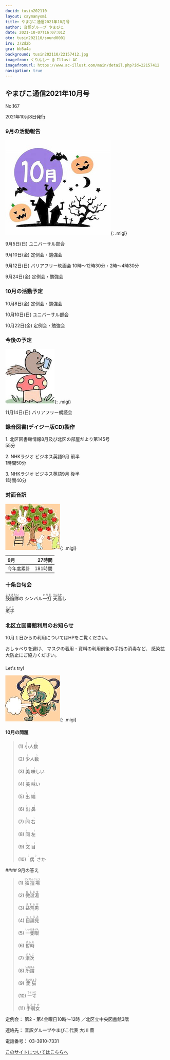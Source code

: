 ```yaml
---
docid: tusin202110
layout: caymanyomi
title: やまびこ通信2021年10月号
author: 音訳グループ やまびこ
date: 2021-10-07T16:07:01Z
oto: tusin202110/sound0001
iro: 372d2b
gra: bb5a4a
background: tusin202110/22157412.jpg
imagefrom: くりんしー @ Illust AC
imagefromurl: https://www.ac-illust.com/main/detail.php?id=22157412
navigation: true
---
```



## <span data-dur="4.21" data-begin="2.750" id="xmri_0001" markdown="1">やまびこ通信2021年10月号</span>

<span data-dur="2.551" data-begin="6.960" id="xmri_0002" markdown="1">No.167</span>

<span data-dur="5.578" data-begin="9.511" id="xmri_0003" markdown="1">2021年10月8日発行</span>


### <span data-dur="3.245" data-begin="20.114" id="xmri_0006" markdown="1">9月の活動報告</span>

![cut1](media/tusin202110/cut1.jpg){: .migi}

<span data-dur="1.894" data-begin="25.209" id="xmri_0008" markdown="1">9月5日(日)</span>
<span data-dur="2.504" data-begin="27.103" id="xmri_0009" markdown="1">ユニバーサル部会</span>

<span data-dur="1.887" data-begin="29.607" id="xmri_000A" markdown="1">9月10日(金)</span>
<span data-dur="2.986" data-begin="31.494" id="xmri_000B" markdown="1">定例会・勉強会</span>

<span data-dur="2.173" data-begin="34.480" id="xmri_000C" markdown="1">9月12日(日)</span>
<span data-dur="6.292" data-begin="36.653" id="xmri_000D" markdown="1">バリアフリー映画会 10時～12時30分・2時～4時30分</span>

<span data-dur="2.236" data-begin="42.945" id="xmri_000E" markdown="1">9月24日(金)</span>
<span data-dur="4.386" data-begin="45.181" id="xmri_000F" markdown="1">定例会・勉強会</span>


### <span data-dur="3.251" data-begin="49.567" id="xmri_0010" markdown="1">10月の活動予定</span>

<span data-dur="2.024" data-begin="52.818" id="xmri_0011" markdown="1">10月8日(金)</span>
<span data-dur="2.986" data-begin="54.842" id="xmri_0012" markdown="1">定例会・勉強会</span>

<span data-dur="2.054" data-begin="57.828" id="xmri_0013" markdown="1">10月10日(日)</span>
<span data-dur="2.504" data-begin="59.882" id="xmri_0014" markdown="1">ユニバーサル部会</span>

<span data-dur="2.391" data-begin="62.386" id="xmri_0015" markdown="1">10月22日(金)</span>
<span data-dur="4.386" data-begin="64.777" id="xmri_0016" markdown="1">定例会・勉強会</span>


### <span data-dur="2.63" data-begin="69.163" id="xmri_0017" markdown="1">今後の予定</span>

![cut2](media/tusin202110/cut2.jpg){: .migi}

<span data-dur="2.516" data-begin="73.643" id="xmri_0019" markdown="1">11月14日(日)</span>
<span data-dur="4.183" data-begin="76.159" id="xmri_001A" markdown="1">バリアフリー朗読会</span>


### <span data-dur="4.728" data-begin="80.342" id="xmri_001B" markdown="1">録音図書(デイジー版CD)製作</span>



<span data-dur="0.815" data-begin="86.689" id="xmri_001D" markdown="1">1. </span>
<span data-dur="5.546" data-begin="87.504" id="xmri_001E" markdown="1">北区図書館情報8月及び北区の部屋だより第145号</span>  
<span data-dur="2.196" data-begin="93.050" id="xmri_001F" markdown="1">55分</span>

<span data-dur="0.704" data-begin="95.246" id="xmri_0020" markdown="1">2. </span>
<span data-dur="3.916" data-begin="95.950" id="xmri_0021" markdown="1">NHKラジオ ビジネス英語9月 前半</span>  
<span data-dur="2.601" data-begin="99.866" id="xmri_0022" markdown="1">1時間50分</span>

<span data-dur="0.871" data-begin="102.467" id="xmri_0023" markdown="1">3. </span>
<span data-dur="3.883" data-begin="103.338" id="xmri_0024" markdown="1">NHKラジオ ビジネス英語9月 後半</span>  
<span data-dur="4.067" data-begin="107.221" id="xmri_0025" markdown="1">1時間40分</span>


### <span data-dur="2.666" data-begin="111.288" id="xmri_0026" markdown="1">対面音訳</span>

![cut3](media/tusin202110/cut3.jpg){: .migi}

<span data-dur="0.972" data-begin="115.804" id="xmri_0028" markdown="1">9月</span>|<span data-dur="2.441" data-begin="116.776" id="xmri_0029" markdown="1">27時間</span>
|:---|---:|
<span data-dur="1.591" data-begin="119.217" id="xmri_002A" markdown="1">今年度累計</span>|<span data-dur="4.194" data-begin="120.808" id="xmri_002B" markdown="1">181時間</span>


### <span data-dur="2.767" data-begin="125.002" id="xmri_002C" markdown="1">十条台句会</span>

<span data-dur="9.306" data-begin="127.769" id="xmri_002D" markdown="1"><ruby>鼓笛隊<rp>(</rp><rt>こてきたい</rt><rp>)</rp></ruby>の シンバル<ruby>一打<rp>(</rp><rt>いちだ</rt><rp>)</rp>
 </ruby><ruby>天<rp>(</rp><rt>てん</rt><rp>)</rp></ruby><ruby>高<rp>(</rp><rt>たか</rt><rp>)</rp></ruby>し</span>


<span data-dur="3.257" data-begin="137.075" id="xmri_002E" markdown="1" class="haigo"><ruby>英子<rp>(</rp><rt>えいこ</rt><rp>)</rp></ruby></span>


### <span data-dur="4.025" data-begin="140.332" id="xmri_002F" markdown="1">北区立図書館利用のお知らせ</span>

<span data-dur="5.975" data-begin="144.357" id="xmri_0030" markdown="1">10月１日からの利用についてはHPをご覧ください。</span>

<span data-dur="1.453" data-begin="150.332" id="xmri_0031" markdown="1">おしゃべりを避け、</span>
<span data-dur="4.362" data-begin="151.785" id="xmri_0032" markdown="1">マスクの着用・資料の利用前後の手指の消毒など、</span>
<span data-dur="5.043" data-begin="156.147" id="xmri_0033" markdown="1">感染拡大防止にご協力ください。</span>


### 
<span data-dur="2.45" data-begin="161.690" id="xmri_0035" markdown="1">Let's try!</span>

![cut4](media/tusin202110/cut4.jpg){: .migi}


#### <span data-dur="2.798" data-begin="165.990" id="xmri_0037" markdown="1">10月の問題</span>





<blockquote markdown="1">
(1) <ruby>小人数<rp>(</rp><rt>（　　　）</rt><rp>)</rp></ruby>

(2) <ruby>少人数<rp>(</rp><rt>（　　　）</rt><rp>)</rp></ruby>

(3) <ruby>美味<rp>(</rp><rt>（　　　）</rt><rp>)</rp></ruby>しい

(4) <ruby>美味<rp>(</rp><rt>（　　　）</rt><rp>)</rp></ruby>い

(5) <ruby>出端<rp>(</rp><rt>（　　　）</rt><rp>)</rp></ruby>

(6) <ruby>出鼻<rp>(</rp><rt>（　　　）</rt><rp>)</rp></ruby>

(7) <ruby>同右<rp>(</rp><rt>（　　　）</rt><rp>)</rp></ruby>

(8) <ruby>同左<rp>(</rp><rt>（　　　）</rt><rp>)</rp></ruby>

(9) <ruby>文目<rp>(</rp><rt>（　　　）</rt><rp>)</rp></ruby>

(10) <ruby>偶<rp>(</rp><rt>（　　　）</rt><rp>)</rp></ruby>さか


</blockquote>
#### <span data-dur="2.645" data-begin="173.313" id="xmri_0039" markdown="1">9月の答え</span>

<blockquote markdown="1">
<span data-dur="1.177" data-begin="175.958" id="xmri_003A" markdown="1">(1) </span>
<span data-dur="2.561" data-begin="177.135" id="xmri_003B" markdown="1"><ruby>独擅場<rp>(</rp><rt>どくせんじょう</rt><rp>)</rp></ruby></span>

<span data-dur="1.016" data-begin="179.696" id="xmri_003C" markdown="1">(2) </span>
<span data-dur="2.309" data-begin="180.712" id="xmri_003D" markdown="1"><ruby>微温湯<rp>(</rp><rt>ぬるまゆ</rt><rp>)</rp></ruby></span>

<span data-dur="1.143" data-begin="183.021" id="xmri_003E" markdown="1">(3) </span>
<span data-dur="2.262" data-begin="184.164" id="xmri_003F" markdown="1"><ruby>益荒男<rp>(</rp><rt>ますらお</rt><rp>)</rp></ruby></span>

<span data-dur="1.119" data-begin="186.426" id="xmri_0040" markdown="1">(4) </span>
<span data-dur="2.262" data-begin="187.545" id="xmri_0041" markdown="1"><ruby>目論見<rp>(</rp><rt>もくろみ</rt><rp>)</rp></ruby></span>

<span data-dur="1.046" data-begin="189.807" id="xmri_0042" markdown="1">(5) </span>
<span data-dur="2.444" data-begin="190.853" id="xmri_0043" markdown="1"><ruby>一隻眼<rp>(</rp><rt>いっせきがん</rt><rp>)</rp></ruby></span>

<span data-dur="1.177" data-begin="193.297" id="xmri_0044" markdown="1">(6) </span>
<span data-dur="2.17" data-begin="194.474" id="xmri_0045" markdown="1"><ruby>暫時<rp>(</rp><rt>ざんじ</rt><rp>)</rp></ruby></span>

<span data-dur="1.171" data-begin="196.644" id="xmri_0046" markdown="1">(7) </span>
<span data-dur="2.152" data-begin="197.815" id="xmri_0047" markdown="1"><ruby>漸次<rp>(</rp><rt>ぜんじ</rt><rp>)</rp></ruby></span>

<span data-dur="1.211" data-begin="199.967" id="xmri_0048" markdown="1">(8) </span>
<span data-dur="2.181" data-begin="201.178" id="xmri_0049" markdown="1"><ruby>所謂<rp>(</rp><rt>いわゆる</rt><rp>)</rp></ruby></span>

<span data-dur="1.197" data-begin="203.359" id="xmri_004A" markdown="1">(9) </span>
<span data-dur="2.249" data-begin="204.556" id="xmri_004B" markdown="1"><ruby>愛猫<rp>(</rp><rt>あいびょう</rt><rp>)</rp></ruby></span>

<span data-dur="1.136" data-begin="206.805" id="xmri_004C" markdown="1">(10) </span>
<span data-dur="2.166" data-begin="207.941" id="xmri_004D" markdown="1"><ruby>一寸<rp>(</rp><rt>ちょっと</rt><rp>)</rp></ruby></span>

<span data-dur="1.433" data-begin="210.107" id="xmri_004E" markdown="1">(11) </span>
<span data-dur="2.259" data-begin="211.540" id="xmri_004F" markdown="1"><ruby>手弱女<rp>(</rp><rt>たおやめ</rt><rp>)</rp></ruby></span>

</blockquote>


<span data-dur="1.204" data-begin="213.799" id="xmri_0050" markdown="1">定例会：</span>
<span data-dur="3.238" data-begin="215.003" id="xmri_0051" markdown="1">第2・第4金曜日10時～12時</span>
<span data-dur="3.047" data-begin="218.241" id="xmri_0052" markdown="1">／北区立中央図書館3階</span>  

<span data-dur="1.318" data-begin="221.288" id="xmri_0053" markdown="1">連絡先：</span>
<span data-dur="3.966" data-begin="222.606" id="xmri_0054" markdown="1">音訳グループやまびこ代表 大川 薫</span>  

<span data-dur="1.409" data-begin="226.572" id="xmri_0055" markdown="1">電話番号：</span>
<span data-dur="4.305" data-begin="227.981" id="xmri_0056" markdown="1">03-3910-7331</span>  

<a data-dur="5.93" data-begin="232.286" id="xmri_0057" markdown="1" href="mailto:ymbk2016ml@gmail.com?Subject=やまびこウェブサイトについて">このサイトについてはこちらへ</a>


